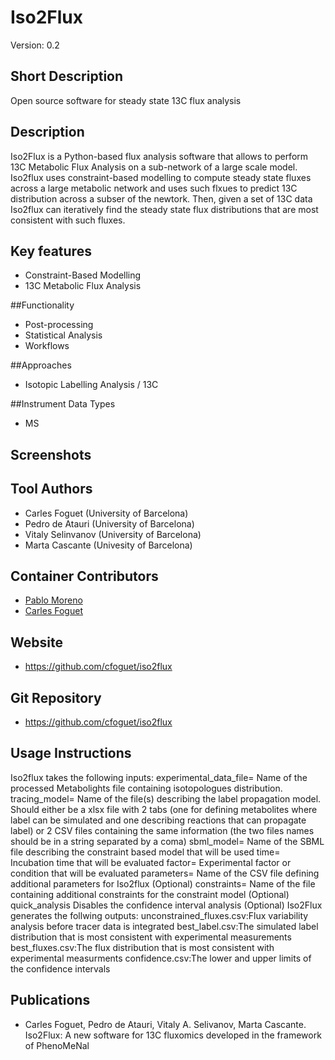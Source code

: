 # Iso2Flux
Version: 0.2

## Short Description

Open source software for steady state 13C flux analysis

## Description

Iso2Flux is a Python-based flux analysis software that allows to perform 13C Metabolic Flux Analysis on a sub-network of a large scale model. Iso2flux uses constraint-based modelling to compute steady state fluxes across a large metabolic network and uses such flxues to predict 13C distribution across a subser of the newtork. Then, given a set of 13C data Iso2flux can iteratively find the steady state flux distributions that are most consistent with such fluxes. 

## Key features

- Constraint-Based Modelling
- 13C Metabolic Flux Analysis

##Functionality

- Post-processing
- Statistical Analysis
- Workflows 

##Approaches

- Isotopic Labelling Analysis / 13C

##Instrument Data Types

- MS

## Screenshots


## Tool Authors

- Carles Foguet (University of Barcelona)
- Pedro de Atauri (University of Barcelona)
- Vitaly Selinvanov (University of Barcelona)
- Marta Cascante (Univesity of Barcelona)

## Container Contributors

- [Pablo Moreno](https://github.com/pcm32) 
- [Carles Foguet](https://github.com/cfoguet) 


## Website

- https://github.com/cfoguet/iso2flux


## Git Repository

- https://github.com/cfoguet/iso2flux

## Usage Instructions
Iso2flux takes the following inputs:
experimental_data_file= Name of the processed Metabolights file containing isotopologues distribution.
tracing_model= Name of the file(s) describing the label propagation model. Should either be a xlsx file with 2 tabs (one for defining metabolites where label can be simulated and one describing reactions that can propagate label) or 2 CSV files containing the same information (the two files names should be in a string separated by a coma)
sbml_model= Name of the SBML file describing the constraint based model that will be used
time= Incubation time that will be evaluated
factor= Experimental factor or condition that will be evaluated
parameters= Name of the CSV file defining additional parameters for Iso2flux (Optional)
constraints= Name of the file containing additional constraints for the constraint model (Optional)
quick_analysis Disables the confidence interval analysis (Optional)
Iso2Flux generates the follwing outputs:
unconstrained_fluxes.csv:Flux variability analysis before tracer data is integrated
best_label.csv:The simulated label distribution that is most consistent with experimental measurements
best_fluxes.csv:The flux distribution that is most consistent with experimental measurments
confidence.csv:The lower and upper limits of the confidence intervals

## Publications
- Carles Foguet, Pedro de Atauri, Vitaly A. Selivanov, Marta Cascante. Iso2Flux: A new software for 13C fluxomics developed in the framework of PhenoMeNal
